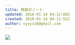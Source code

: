 ```yaml
---
title: 無題のノート
updated: 2018-01-14 04:12:08Z
created: 2018-01-14 04:11:55Z
author: xyvyx10@gmail.com
---
```


![](../_resources/356b5ebc692dc712d49ca93574a11cac.png)